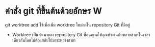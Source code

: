 # คำสั่ง git ที่ขึ้นต้นด้วยอักษร W
git worktree add ใช้เพื่อเพิ่ม worktree ใหม่ลงใน repository Git ที่มีอยู่
- Worktree เป็นสำเนาของ repository Git ที่อนุญาตให้คุณทำงานกับหลายสาขาในเวลาเดียวกันโดยไม่ต้องสลับไปมาระหว่างสาขา

